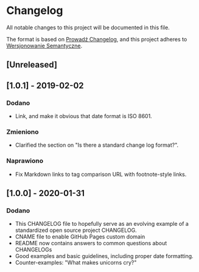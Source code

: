 
# Changelog

All notable changes to this project will be documented in this file.

The format is based on [Prowadź Changelog](https://keepachangelog.com/pl/1.0.0/),
and this project adheres to [Wersjonowanie Semantyczne](https://semver.org/spec/v2.0.0.html).

## [Unreleased]

## [1.0.1] - 2019-02-02

### Dodano 

- Link, and make it obvious that date format is ISO 8601.

### Zmieniono

- Clarified the section on "Is there a standard change log format?".

### Naprawiono

- Fix Markdown links to tag comparison URL with footnote-style links.

## [1.0.0] - 2020-01-31

### Dodano

- This CHANGELOG file to hopefully serve as an evolving example of a
  standardized open source project CHANGELOG.
- CNAME file to enable GitHub Pages custom domain
- README now contains answers to common questions about CHANGELOGs
- Good examples and basic guidelines, including proper date formatting.
- Counter-examples: "What makes unicorns cry?"
